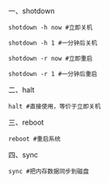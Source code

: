 一、shotdown

```shell
shotdown -h now #立即关机

shotdown -h 1 #一分钟后关机

shotdown -r now #立即重启

shotdown -r 1 #一分钟后重启
```

二、halt

```shell
halt #直接使用，等价于立即关机
```

三、reboot

```shell
reboot #重启系统
```

四、sync

```shell
sync #把内存数据同步到磁盘
```



